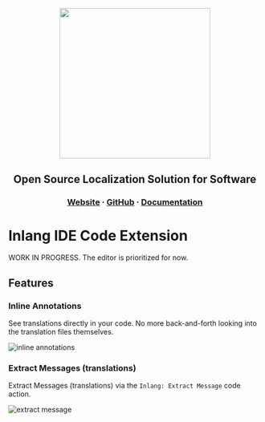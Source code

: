 <div>
    <p align="center">
        <img width="300" src="https://raw.githubusercontent.com/inlang/inlang/main/source-code/ide-extension/assets/readme-logo.png"/>
    </p>
    <h2 align="center">
        Open Source Localization Solution for Software
    </h2>
    <h3 align="center">
        <a href="https://inlang.com" target="_blank">Website</a> · <a href="https://github.com/inlang/inlang" target="_blank">GitHub</a> · <a href="https://inlang.com/documentation" target="_blank">Documentation</a>
    </h3>
</div>

# Inlang IDE Code Extension

WORK IN PROGRESS. The editor is prioritized for now.

## Features

### Inline Annotations

See translations directly in your code. No more back-and-forth looking into the translation files themselves.

![inline annotations](https://raw.githubusercontent.com/inlang/inlang/main/source-code/ide-extension/assets/inline-annotation.png)

### Extract Messages (translations)

Extract Messages (translations) via the `Inlang: Extract Message` code action.

![extract message](https://raw.githubusercontent.com/inlang/inlang/main/source-code/ide-extension/assets/extract-pattern.gif)
